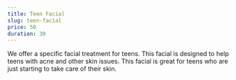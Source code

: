 ```yaml
---
title: Teen Facial
slug: teen-facial
price: 50
duration: 30
---
```


We offer a specific facial treatment for teens. This facial is designed to help teens with acne and other skin issues. This facial is great for teens who are just starting to take care of their skin.

